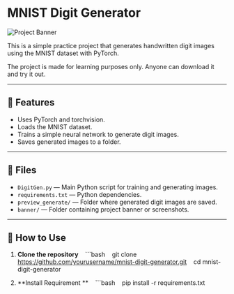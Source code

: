 # MNIST Digit Generator

![Project Banner](banner/banner.jpg)

This is a simple practice project that generates handwritten digit images using the MNIST dataset with PyTorch.

The project is made for learning purposes only. Anyone can download it and try it out.

---

## 📌 Features

- Uses PyTorch and torchvision.
- Loads the MNIST dataset.
- Trains a simple neural network to generate digit images.
- Saves generated images to a folder.

---

## 📂 Files

- `DigitGen.py` — Main Python script for training and generating images.
- `requirements.txt` — Python dependencies.
- `preview_generate/` — Folder where generated digit images are saved.
- `banner/` — Folder containing project banner or screenshots.

---

## 🚀 How to Use

1. **Clone the repository**
   ```bash
   git clone https://github.com/yourusername/mnist-digit-generator.git
   cd mnist-digit-generator

2. **Install Requirement **
   ```bash
   pip install -r requirements.txt
